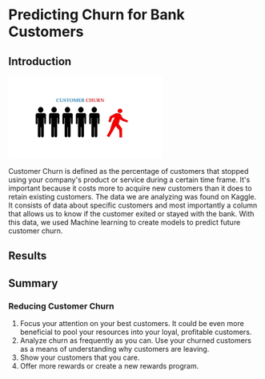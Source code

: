 # Predicting Churn for Bank Customers

## Introduction
![Customer Churn](churn.png)

Customer Churn is defined as the percentage of customers that stopped using your company's product or service during a certain time frame. It's important because it costs more to acquire new customers than it does to retain existing customers. The data we are analyzing was found on Kaggle. It consists of data about specific customers and most importantly a column that allows us to know if the customer exited or stayed with the bank. With this data, we used Machine learning to create models to predict future customer churn.

## Results

## Summary
### Reducing Customer Churn
1. Focus your attention on your best customers. It could be even more beneficial to pool your resources into your loyal, profitable customers.
2. Analyze churn as frequently as you can. Use your churned customers as a means of understanding why customers are leaving.
3. Show your customers that you care.
4. Offer more rewards or create a new rewards program. 



